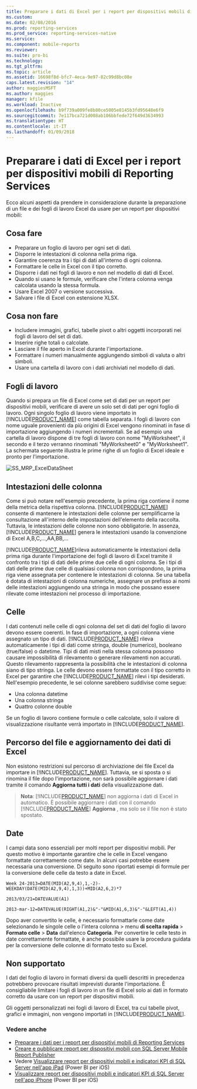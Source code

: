 ```yaml
---
title: Preparare i dati di Excel per i report per dispositivi mobili di Reporting Services | Microsoft Docs
ms.custom: 
ms.date: 02/08/2016
ms.prod: reporting-services
ms.prod_service: reporting-services-native
ms.service: 
ms.component: mobile-reports
ms.reviewer: 
ms.suite: pro-bi
ms.technology: 
ms.tgt_pltfrm: 
ms.topic: article
ms.assetid: 16698f8d-bfc7-4eca-9e97-82c99d8bc08e
caps.latest.revision: "14"
author: maggiesMSFT
ms.author: maggies
manager: kfile
ms.workload: Inactive
ms.openlocfilehash: b9f739a009fe8b80ce5005e8145b3fd95648e6f9
ms.sourcegitcommit: 7e117bca721d008ab106bbfede72f649d3634993
ms.translationtype: HT
ms.contentlocale: it-IT
ms.lasthandoff: 01/09/2018
---
```

# <a name="prepare-excel-data-for-reporting-services-mobile-reports"></a>Preparare i dati di Excel per i report per dispositivi mobili di Reporting Services
  
Ecco alcuni aspetti da prendere in considerazione durante la preparazione di un file e dei fogli di lavoro Excel da usare per un report per dispositivi mobili:  
  
## <a name="do"></a>Cosa fare  
  
- Preparare un foglio di lavoro per ogni set di dati.  
- Disporre le intestazioni di colonna nella prima riga.  
- Garantire coerenza tra i tipi di dati all'interno di ogni colonna.  
- Formattare le celle in Excel con il tipo corretto.  
- Disporre i dati nei fogli di lavoro e non nel modello di dati di Excel.  
- Quando si usano le formule, verificare che l'intera colonna venga calcolata usando la stessa formula.  
- Usare Excel 2007 o versione successiva.  
- Salvare i file di Excel con estensione XLSX.  
          
## <a name="dont"></a>Cosa non fare  
  
- Includere immagini, grafici, tabelle pivot o altri oggetti incorporati nei fogli di lavoro del set di dati.  
- Inserire righe totali o calcolate.  
- Lasciare il file aperto in Excel durante l'importazione.  
- Formattare i numeri manualmente aggiungendo simboli di valuta o altri simboli.  
- Usare una cartella di lavoro con i dati archiviati nel modello di dati.  
  
## <a name="worksheets"></a>Fogli di lavoro  
          
Quando si prepara un file di Excel come set di dati per un report per dispositivi mobili, verificare di avere un solo set di dati per ogni foglio di lavoro. Ogni singolo foglio di lavoro viene importato in [!INCLUDE[PRODUCT_NAME](../../includes/ss-mobilereptpub-short.md)] come tabella separata. I fogli di lavoro con nome uguale provenienti da più origini di Excel vengono rinominati in fase di importazione aggiungendo i numeri incrementali. Se ad esempio una cartella di lavoro dispone di tre fogli di lavoro con nome "MyWorksheet", il secondo e il terzo verranno rinominati "MyWorksheet0" e "MyWorksheet1". La schermata seguente illustra le prime righe di un foglio di Excel ideale e pronto per l'importazione.  
  
![SS_MRP_ExcelDataSheet](../../reporting-services/mobile-reports/media/ss-mrp-exceldatasheet.png)  
          
## <a name="column-headers"></a>Intestazioni delle colonna  
  
Come si può notare nell'esempio precedente, la prima riga contiene il nome della metrica della rispettiva colonna. [!INCLUDE[PRODUCT_NAME](../../includes/ss-mobilereptpub-short.md)] consente di mantenere le intestazioni delle colonne per semplificarne la consultazione all'interno delle impostazioni dell'elemento della raccolta. Tuttavia, le intestazioni delle colonne non sono obbligatorie. In assenza, [!INCLUDE[PRODUCT_NAME](../../includes/ss-mobilereptpub-short.md)] genera le intestazioni usando la convenzione di Excel A,B,C,...,AA,BB,...  
  
[!INCLUDE[PRODUCT_NAME](../../includes/ss-mobilereptpub-short.md)]rileva automaticamente le intestazioni della prima riga durante l'importazione dei fogli di lavoro di Excel tramite il confronto tra i tipi di dati delle prime due celle di ogni colonna. Se i tipi di dati delle prime due celle di qualsiasi colonna non corrispondono, la prima riga viene assegnata per contenere le intestazioni di colonna. Se una tabella è dotata di intestazioni di colonna numeriche, assegnare un prefisso ai nomi delle intestazioni aggiungendo una stringa in modo che possano essere rilevate come intestazioni nel processo di importazione.  
  
## <a name="cells"></a>Celle  
  
I dati contenuti nelle celle di ogni colonna del set di dati del foglio di lavoro devono essere coerenti. In fase di importazione, a ogni colonna viene assegnato un tipo di dati. [!INCLUDE[PRODUCT_NAME](../../includes/ss-mobilereptpub-short.md)] rileva automaticamente i tipi di dati come stringa, double (numerico), booleano (true/false) o datetime. Tipi di dati misti nella stessa colonna possono causare impossibilità di rilevamento o generare rilevamenti non accurati. Questo rilevamento rappresenta la possibilità che le intestazioni di colonna siano di tipo stringa. Le celle devono essere formattate con il tipo corretto in Excel per garantire che [!INCLUDE[PRODUCT_NAME](../../includes/ss-mobilereptpub-short.md)] rilevi i tipi desiderati. Nell'esempio precedente, le sei colonne sarebbero suddivise come segue:  
*  Una colonna datetime  
*  Una colonna stringa  
*  Quattro colonne double  
  
Se un foglio di lavoro contiene formule o celle calcolate, solo il valore di visualizzazione risultante verrà importato in [!INCLUDE[PRODUCT_NAME](../../includes/ss-mobilereptpub-short.md)].  
  
## <a name="file-location-and-refreshing-excel-data"></a>Percorso del file e aggiornamento dei dati di Excel  
  
Non esistono restrizioni sul percorso di archiviazione dei file Excel da importare in [!INCLUDE[PRODUCT_NAME](../../includes/ss-mobilereptpub-short.md)]. Tuttavia, se si sposta o si rinomina il file dopo l'importazione, non sarà possibile aggiornare i dati tramite il comando **Aggiorna tutti i dati** della visualizzazione dati.   
  
>**Nota**: [!INCLUDE[PRODUCT_NAME](../../includes/ss-mobilereptpub-short.md)] non aggiorna i dati di Excel in automatico. È possibile aggiornare i dati con il comando [!INCLUDE[PRODUCT_NAME](../../includes/ss-mobilereptpub-short.md)] **Aggiorna** , ma solo se il file non è stato spostato.  
  
## <a name="dates"></a>Date  
  
I campi data sono essenziali per molti report per dispositivi mobili. Per questo motivo è importante garantire che le celle in Excel vengano formattate correttamente come date. In alcuni casi potrebbe essere necessaria una conversione. Di seguito sono riportati esempi di formule per la conversione delle celle da testo a date in Excel.  
  
    Week 24-2013=DATE(MID(A2,9,4),1,-2)-WEEKDAY(DATE(MID(A2,9,4),1,3))+MID(A2,6,2)*7  
  
    2013/03/21=DATEVALUE(A1)  
  
    2013-mar-12=DATEVALUE(RIGHT(A1,2)&"-"&MID(A1,6,3)&"-"&LEFT(A1,4))  
  
Dopo aver convertito le celle, è necessario formattarle come date selezionando le singole celle o l'intera colonna > menu **di scelta rapida** > **Formato celle** > **Data** dall'elenco **Categoria**. Per convertire le celle testo in date correttamente formattate, è anche possibile usare la procedura guidata per la conversione delle colonne di formato testo su Excel.  
  
## <a name="unsupported"></a>Non supportato  
  
I dati del foglio di lavoro in formati diversi da quelli descritti in precedenza potrebbero provocare risultati imprevisti durante l'importazione. È consigliabile limitare i fogli di lavoro in un file di Excel solo ai dati in formato corretto da usare con un report per dispositivi mobili.  
  
Gli oggetti personalizzati nei fogli di lavoro di Excel, tra cui tabelle pivot, grafici e immagini, non vengono importati in [!INCLUDE[PRODUCT_NAME](../../includes/ss-mobilereptpub-short.md)].  
  
### <a name="see-also"></a>Vedere anche  
- [Preparare i dati per i report per dispositivi mobili di Reporting Services](../../reporting-services/mobile-reports/prepare-data-for-reporting-services-mobile-reports.md)  
- [Creare e pubblicare report per dispositivi mobili con SQL Server Mobile Report Publisher](../../reporting-services/mobile-reports/create-mobile-reports-with-sql-server-mobile-report-publisher.md)  
-  Vedere [Visualizzare report per dispositivi mobili e indicatori KPI di SQL Server nell'app iPad](https://pbiwebprod-docs.azurewebsites.net/en-us/documentation/powerbi-mobile-ipad-kpis-mobile-reports)  (Power BI per iOS)  
-  [Visualizzare report per dispositivi mobili e indicatori KPI di SQL Server nell'app iPhone](https://pbiwebprod-docs.azurewebsites.net/en-us/documentation/powerbi-mobile-iphone-kpis-mobile-reports) (Power BI per iOS)  
  
  
  
  
  
  
  

